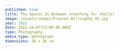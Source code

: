 ```yaml
---
published: true
title: The Spaces In Between (reaching for shells)
image: /assets/images/Frances_Willoughby_05.jpg
year: 2022
date: 2022-10-07T23:00:00.000Z
type: Photography
media_type: photograph
dimensions: 20 x 30 cm
---
```


